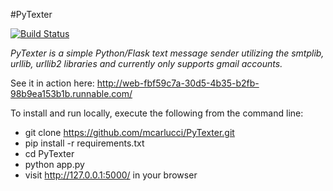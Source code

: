 #PyTexter

[![Build Status](https://travis-ci.org/mcarlucci/PyTexter.svg?branch=master)](https://travis-ci.org/mcarlucci/PyTexter)

*PyTexter is a simple Python/Flask text message sender utilizing the smtplib, urllib, urllib2 libraries and currently only supports gmail accounts.*

See it in action here: http://web-fbf59c7a-30d5-4b35-b2fb-98b9ea153b1b.runnable.com/

To install and run locally, execute the following from the command line:
- git clone https://github.com/mcarlucci/PyTexter.git
- pip install -r requirements.txt
- cd PyTexter
- python app.py
- visit http://127.0.0.1:5000/ in your browser
